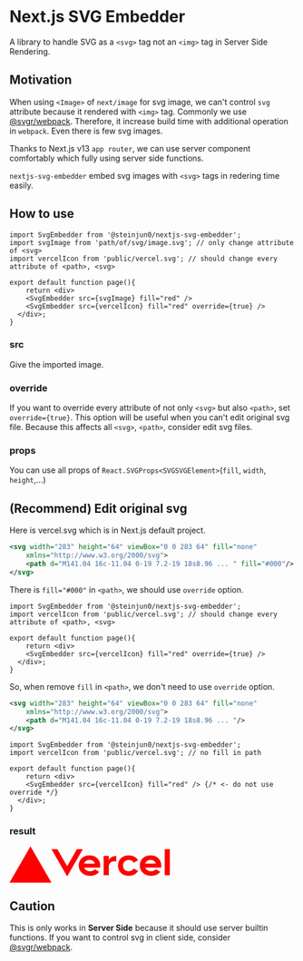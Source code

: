 # Next.js SVG Embedder
A library to handle SVG as a `<svg>` tag not an `<img>` tag in Server Side Rendering.
## Motivation
When using `<Image>` of `next/image` for svg image, we can't control `svg` attribute because it rendered with `<img>` tag. Commonly we use [@svgr/webpack](https://react-svgr.com/docs/next/). Therefore, it increase build time with additional operation in `webpack`. Even there is few svg images.  

Thanks to Next.js v13 `app router`, we can use server component comfortably which fully using server side functions.  

`nextjs-svg-embedder` embed svg images with `<svg>` tags in redering time easily.

## How to use
```tsx
import SvgEmbedder from '@steinjun0/nextjs-svg-embedder';
import svgImage from 'path/of/svg/image.svg'; // only change attribute of <svg>
import vercelIcon from 'public/vercel.svg'; // should change every attribute of <path>, <svg>

export default function page(){
    return <div>
    <SvgEmbedder src={svgImage} fill="red" />
    <SvgEmbedder src={vercelIcon} fill="red" override={true} />
  </div>;
}
```
### src
Give the imported image.

### override
If you want to override every attribute of not only `<svg>` but also `<path>`, set `override={true}`. This option will be useful when you can't edit original svg file. 
Because this affects all `<svg>`, `<path>`, consider edit svg files.

### props
You can use all props of `React.SVGProps<SVGSVGElement>`(`fill`, `width`, `height`,...)

## (Recommend) Edit original svg
Here is vercel.svg which is in Next.js default project.  
```svg
<svg width="283" height="64" viewBox="0 0 283 64" fill="none" 
    xmlns="http://www.w3.org/2000/svg">
    <path d="M141.04 16c-11.04 0-19 7.2-19 18s8.96 ... " fill="#000"/>
</svg>
```
There is `fill="#000"` in `<path>`, we should use `override` option.
```tsx
import SvgEmbedder from '@steinjun0/nextjs-svg-embedder';
import vercelIcon from 'public/vercel.svg'; // should change every attribute of <path>, <svg>

export default function page(){
    return <div>
    <SvgEmbedder src={vercelIcon} fill="red" override={true} />
  </div>;
}
```

So, when remove `fill` in `<path>`, we don't need to use `override` option.

```svg
<svg width="283" height="64" viewBox="0 0 283 64" fill="none" 
    xmlns="http://www.w3.org/2000/svg">
    <path d="M141.04 16c-11.04 0-19 7.2-19 18s8.96 ... "/>
</svg>
```
```tsx
import SvgEmbedder from '@steinjun0/nextjs-svg-embedder';
import vercelIcon from 'public/vercel.svg'; // no fill in path

export default function page(){
    return <div>
    <SvgEmbedder src={vercelIcon} fill="red" /> {/* <- do not use override */}
  </div>;
}
```
### result
<svg width="283" height="64" viewBox="0 0 283 64" fill="red" 
    xmlns="http://www.w3.org/2000/svg">
    <path d="M141.04 16c-11.04 0-19 7.2-19 18s8.96 18 20 18c6.67 0 12.55-2.64 16.19-7.09l-7.65-4.42c-2.02 2.21-5.09 3.5-8.54 3.5-4.79 0-8.86-2.5-10.37-6.5h28.02c.22-1.12.35-2.28.35-3.5 0-10.79-7.96-17.99-19-17.99zm-9.46 14.5c1.25-3.99 4.67-6.5 9.45-6.5 4.79 0 8.21 2.51 9.45 6.5h-18.9zM248.72 16c-11.04 0-19 7.2-19 18s8.96 18 20 18c6.67 0 12.55-2.64 16.19-7.09l-7.65-4.42c-2.02 2.21-5.09 3.5-8.54 3.5-4.79 0-8.86-2.5-10.37-6.5h28.02c.22-1.12.35-2.28.35-3.5 0-10.79-7.96-17.99-19-17.99zm-9.45 14.5c1.25-3.99 4.67-6.5 9.45-6.5 4.79 0 8.21 2.51 9.45 6.5h-18.9zM200.24 34c0 6 3.92 10 10 10 4.12 0 7.21-1.87 8.8-4.92l7.68 4.43c-3.18 5.3-9.14 8.49-16.48 8.49-11.05 0-19-7.2-19-18s7.96-18 19-18c7.34 0 13.29 3.19 16.48 8.49l-7.68 4.43c-1.59-3.05-4.68-4.92-8.8-4.92-6.07 0-10 4-10 10zm82.48-29v46h-9V5h9zM36.95 0L73.9 64H0L36.95 0zm92.38 5l-27.71 48L73.91 5H84.3l17.32 30 17.32-30h10.39zm58.91 12v9.69c-1-.29-2.06-.49-3.2-.49-5.81 0-10 4-10 10V51h-9V17h9v9.2c0-5.08 5.91-9.2 13.2-9.2z"/>
</svg>

## Caution
This is only works in **Server Side** because it should use server builtin functions. If you want to control svg in client side, consider [@svgr/webpack](https://react-svgr.com/docs/next/). 